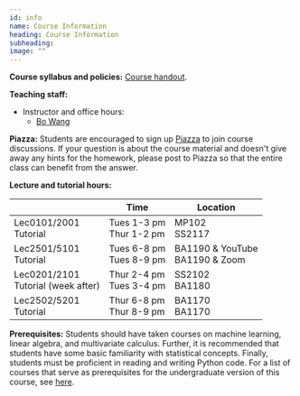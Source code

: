 ```yaml
---
id: info
name: Course Information
heading: Course Information
subheading:  
image: ""
---
```



**Course syllabus and policies:**  [Course handout](assets/misc/syllabus.pdf).

**Teaching staff:**  

* Instructor and office hours: 
  * [Bo Wang](https://wanglab.ai/)
  

**Piazza:** Students are encouraged to sign up [Piazza](http://piazza.com/utoronto.ca/winter2023/csc4132516) to join course discussions.
If your question is about the course material and doesn't give away any hints for the homework, please post to Piazza so that the entire class can benefit from the answer.


**Lecture and tutorial hours:**  

|                                        | Time                        | Location                           |
| -------------------------------------- | --------------------------- | ---------------------------------- |
| Lec0101/2001 <br>Tutorial              | Tues 1-3 pm <br>Thur 1-2 pm | MP102  <br>SS2117                  |
| Lec2501/5101 <br>Tutorial              | Tues 6-8 pm <br>Tues 8-9 pm | BA1190 & YouTube <br>BA1190 & Zoom |
| Lec0201/2101 <br>Tutorial (week after) | Thur 2-4 pm <br>Tues 3-4 pm | SS2102 <br>BA1180                  |
| Lec2502/5201 <br>Tutorial              | Thur 6-8 pm <br>Thur 8-9 pm | BA1170 <br>BA1170                  |

**Prerequisites:** Students should have taken courses on machine learning, linear algebra, and multivariate calculus. Further, it is recommended that students have some basic familiarity with statistical concepts. Finally, students must be proficient in reading and writing Python code. For a list of courses that serve as prerequisites for the undergraduate version of this course, see [here](https://artsci.calendar.utoronto.ca/course/csc413h1).


<br/> 



